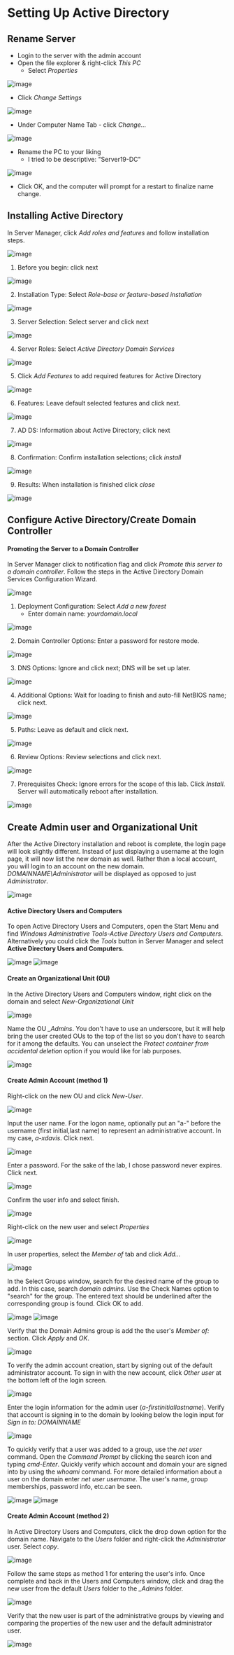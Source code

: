 # Setting Up Active Directory

## Rename Server

- Login to the server with the admin account
- Open the file explorer & right-click *This PC*
	- Select *Properties*

![image](https://i.imgur.com/CfiWVAU.png)

- Click *Change Settings*

![image](https://i.imgur.com/n1ZmbbL.png)

- Under Computer Name Tab - click *Change...*

![image](https://i.imgur.com/NfEyyP1.png)

- Rename the PC to your liking
	- I tried to be descriptive: "Server19-DC"

![image](https://i.imgur.com/o484wcm.png)

- Click OK, and the computer will prompt for a restart to finalize name change.

## Installing Active Directory

In Server Manager, click *Add roles and features* and follow installation steps.

![image](https://i.imgur.com/MvcXI36.png)

1. Before you begin: click next

![image](https://i.imgur.com/XBYS8Wa.png)

2. Installation Type: Select *Role-base or feature-based installation*
   
![image](https://i.imgur.com/1nyjK7D.png)

3. Server Selection: Select server and click next
   
![image](https://i.imgur.com/0kgF0qC.png)

4. Server Roles: Select *Active Directory Domain Services*
   
![image](https://i.imgur.com/JaqYs2N.png)

5. Click *Add Features* to add required features for Active Directory 
   
![image](https://i.imgur.com/mwFXfK1.png)

6. Features: Leave default selected features and click next.
   
![image](https://i.imgur.com/nnJEYGc.png)

7. AD DS: Information about Active Directory; click next
   
![image](https://i.imgur.com/eExmk31.png)

8. Confirmation: Confirm installation selections; click *install*
   
![image](https://i.imgur.com/LMut6Gy.png)

9. Results: When installation is finished click *close*
   
![image](https://i.imgur.com/yhoHG7s.png)

## Configure Active Directory/Create Domain Controller

#### Promoting the Server to a Domain Controller

In Server Manager click to notification flag and click *Promote this server to a domain controller*. Follow the steps in the Active Directory Domain Services Configuration Wizard.

![image](https://i.imgur.com/Sml5mnp.png)

1. Deployment Configuration: Select *Add a new forest*
	- Enter domain name: *yourdomain.local* 

![image](https://i.imgur.com/T7rc1El.png)

2. Domain Controller Options: Enter a password for restore mode.

![image](https://i.imgur.com/fr9WU6H.png)

3. DNS Options: Ignore and click next; DNS will be set up later.
   
![image](https://i.imgur.com/xFSOctA.png)

4. Additional Options: Wait for loading to finish and auto-fill NetBIOS name; click next.
   
![image](https://i.imgur.com/InQnQpn.png)

5. Paths: Leave as default and click next.
   
![image](https://i.imgur.com/xQ2frJ5.png)

6. Review Options: Review selections and click next.
   
![image](https://i.imgur.com/3xdLWTK.png)

7. Prerequisites Check: Ignore errors for the scope of this lab. Click *Install*. Server will automatically reboot after installation.
   
![image](https://i.imgur.com/8Y1GWLV.png)


## Create Admin user and Organizational Unit

After the Active Directory installation and reboot is complete, the login page will look slightly different. Instead of just displaying a username at the login page, it will now list the new domain as well. Rather than a local account, you will login to an account on the new domain. *DOMAINNAME\Administrator* will be displayed as opposed to just *Administrator*.

![image](https://i.imgur.com/KhFovYp.png)

#### Active Directory Users and Computers

To open Active Directory Users and Computers, open the Start Menu and find *Windows Administrative Tools-Active Directory Users and Computers*. Alternatively you could click the *Tools* button in Server Manager and select **Active Directory Users and Computers**.

![image](https://i.imgur.com/m1f72b6.png)
![image](https://i.imgur.com/OfsyPJ4.png)


#### Create an Organizational Unit (OU)

In the Active Directory Users and Computers window, right click on the domain and select *New-Organizational Unit*

![image](https://i.imgur.com/ajTmcJt.png)

Name the OU *\_Admins*. You don't have to use an underscore, but it will help bring the user created OUs to the top of the list so you don't have to search for it among the defaults. You can unselect the *Protect container from accidental deletion* option if you would like for lab purposes.

![image](https://i.imgur.com/FcTUGo7.png)

#### Create Admin Account (method 1)

Right-click on the new OU and click *New-User*.

![image](https://i.imgur.com/0oIe0FK.png)

Input the user name. For the logon name, optionally put an "a-" before the username (first initial,last name) to represent an administrative account. In my case, *a-xdavis*. Click next.

![image](https://i.imgur.com/2lKuetm.png)

Enter a password. For the sake of the lab, I chose password never expires. Click next.

![image](https://i.imgur.com/tfyHjzR.png)

Confirm the user info and select finish.

![image](https://i.imgur.com/mKHIGSs.png)

Right-click on the new user and select *Properties*

![image](https://i.imgur.com/3lisHBO.png)

In user properties, select the *Member of* tab and click *Add...*

![image](https://i.imgur.com/x4JwTD2.png)

In the Select Groups window, search for the desired name of the group to add. In this case, search *domain admins*. Use the Check Names option to "search" for the group. The entered text  should be underlined after the corresponding group is found. Click OK to add.

![image](https://i.imgur.com/hy9ksoK.png)
![image](https://i.imgur.com/Wj9Th4o.png)

Verify that the Domain Admins group is add the the user's *Member of:* section. Click *Apply* and *OK*.

![image](https://i.imgur.com/6Xp6d9z.png)

To verify the admin account creation, start by signing out of the default administrator account. To sign in with the new account, click *Other user* at the bottom left of the login screen.

![image](https://i.imgur.com/jlefT0X.png)

Enter the login information for the admin user (*a-firstinitiallastname*). Verify that account is signing in to the domain by looking below the login input for *Sign in to: DOMAINNAME*

![image](https://i.imgur.com/CQVyuQt.png)

To quickly verify that a user was added to a group, use the *net user* command. Open the *Command Prompt* by clicking the search icon and typing *cmd-Enter*. Quickly verify which account and domain your are signed into by using the *whoami* command. For more detailed information about a user on the domain enter *net user username*. The user's name, group memberships, password info, etc.can be seen.

![image](https://i.imgur.com/V2Wc3TE.png)
![image](https://i.imgur.com/TrrirEp.png)

#### Create Admin Account (method 2)

In Active Directory Users and Computers, click the drop down option for the domain name. Navigate to the *Users* folder and right-click the *Administrator* user. Select *copy*.

![image](https://i.imgur.com/TrrirEp.png)

Follow the same steps as method 1 for entering the user's info. Once complete and back in the Users and Computers window, click and drag the new user from the default *Users* folder to the *_Admins* folder.

![image](https://i.imgur.com/yt8arqa.png)

Verify that the new user is part of the administrative groups by viewing and comparing the properties of the new user and the default administrator user.

![image](https://i.imgur.com/ZOJtxJY.png)

